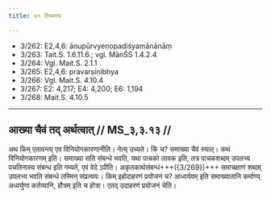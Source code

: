 ```yaml
---
title: ७१ टिप्पणयः

---
```

- 3/262: E2,4,6: ānupūrvyeṇopadiśyamānānāṃ
- 3/263: Tait.S. 1.6.11.6.; vgl. MānŚS 1.4.2.4
- 3/264: Vgl. Mait.S. 2.1.1
- 3/265: E2,4,6: pravarṣiṇibhya
- 3/266: Vgl. Mait.S. 4.10.4
- 3/267: E2: 4,217; E4: 4,200; E6: 1,194
- 3/268: Mait.S. 4.10.5

____________________________________________


## आख्या चैवं तद् अर्थत्वात् // MS_३,३.१३ //

अथ किम् एतावन्त्य् एव विनियोगकारणानीति। नेत्य् उच्यते। किं च? समाख्या चैवं स्यात्। कथं विनियोगकारणम् इति। समाख्या सति संबन्धे भवति, यथा पाचको लावक इति, तत्र पाचकशब्दम् उपलभ्य पचतिनास्य संबन्ध इति गम्यते, एवं वेदे ऽपीति। अकृतकार्थसंबन्धं+++({3/269})+++ समाचक्षाणं शब्दम् उपलभ्य भवति संबन्धे तस्मिन् संप्रत्ययः। किम् इहोदाहरणं प्रयोजनं च? आध्वर्यवम् इति समाख्यातानि कर्माण्य् अध्वर्युणा कर्तव्यानि, हौत्रम् इति च होत्रा। एतद् उदाहरणं प्रयोजनं चेति।
